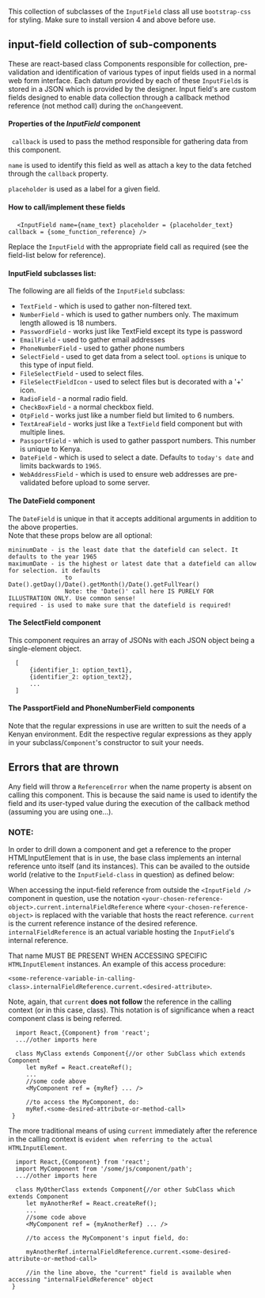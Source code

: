This collection of subclasses of the `InputField` class all use `bootstrap-css` for styling. Make sure
to install version 4 and above before use.

## input-field collection of sub-components
These are react-based class Components responsible for collection, pre-validation and identification of
various types of input fields used in a normal web form interface. Each datum provided by each of these `InputField`s
is stored in a JSON which is provided by the designer. Input field's are custom fields designed
to enable data collection through a callback method reference (not method call) during the `onChange`event.

#### Properties of the  _InputField_ component

` callback`
is used to pass the method responsible for gathering data from this component.

`name`
is used to identify this field as well as attach a key to the data fetched through the `callback` property.

`placeholder` is used as a label for a given field.


#### How to call/implement these fields

&emsp; `<InputField name={name_text} placeholder = {placeholder_text} callback = {some_function_reference} />`

Replace the `InputField` with the appropriate field call as required (see the field-list below for reference).

#### InputField subclasses list:
The following are all fields of the `InputField` subclass:

- `TextField` - which is used to gather non-filtered text.
- `NumberField` - which is used to gather numbers only. The maximum length allowed is 18 numbers.
- `PasswordField` - works just like TextField except its type is password
- `EmailField` - used to gather email addresses
- `PhoneNumberField` - used to gather phone numbers
- `SelectField` - used to get data from a select tool. `options` is unique to this type of input field.
- `FileSelectField` - used to select files.
- `FileSelectFieldIcon` - used to select files but is decorated with a '+' icon.
- `RadioField` - a normal radio field.
- `CheckBoxField` - a normal checkbox field.
- `OtpField` - works just like a number field but limited to 6 numbers.
- `TextAreaField` - works just like a `TextField` field component but with multiple lines.
- `PassportField` - which is used to gather passport numbers. This number is unique to Kenya.
- `DateField` - which is used to select a date. Defaults to `today's date` and limits backwards to `1965`.
- `WebAddressField` - which is used to ensure web addresses are pre-validated before upload to some server.
     
#### The DateField component
The `DateField` is unique in that it accepts additional arguments in addition to the above properties. \
Note that these props below are all optional:
```
mininumDate - is the least date that the datefield can select. It defaults to the year 1965
maximumDate - is the highest or latest date that a datefield can allow for selection. it defaults
                to Date().getDay()/Date().getMonth()/Date().getFullYear()
                Note: the 'Date()' call here IS PURELY FOR ILLUSTRATION ONLY. Use common sense!
required - is used to make sure that the datefield is required!
```

#### The SelectField component
This component requires an array of JSONs with each JSON object being a single-element object.
```
  [
      {identifier_1: option_text1},
      {identifier_2: option_text2},
      ...
  ]
```
#### The PassportField and PhoneNumberField components
Note that the regular expressions in use are written to suit the needs of a Kenyan environment.
Edit the respective regular expressions as they apply in your subclass/`Component`'s constructor
to suit your needs.

## Errors that are thrown
 Any field will throw a `ReferenceError` when the name property is absent on calling this component.
 This is because the said name is used to identify the field and its user-typed value during the execution of
 the callback method (assuming you are using one...).
 
 ### NOTE:
 In order to drill down a component and get a reference to the proper HTMLInputElement that is in use,
 the base class implements an internal reference unto itself (and its instances). This can be availed
 to the outside world (relative to the `InputField-class` in question) as defined below:
 
 When accessing the input-field reference from outside the `<InputField />` component in question,
 use the notation `<your-chosen-reference-object>.current.internalFieldReference`
 where `<your-chosen-reference-object>` is replaced with the variable that hosts the react reference.
 `current` is the current reference instance of the desired reference.
 `internalFieldReference` is an actual variable hosting the `InputField`'s internal reference.
 
 That name MUST BE PRESENT WHEN ACCESSING SPECIFIC `HTMLInputElement` instances.
  An example of this access procedure:
  
`<some-reference-variable-in-calling-class>.internalFieldReference.current.<desired-attribute>`.

Note, again, that `current` **does not follow** the reference in the calling context (or in this case, class). 
 This notation is of significance when a react component class is being referred.
 ```
   import React,{Component} from 'react';
   ...//other imports here

   class MyClass extends Component{//or other SubClass which extends Component
      let myRef = React.createRef();
      ...
      //some code above
      <MyComponent ref = {myRef} ... />

      //to access the MyComponent, do:
      myRef.<some-desired-attribute-or-method-call>
  }
 ```
 The more traditional means of using `current` immediately after the
 reference in the calling context is `evident when referring to the actual HTMLInputElement`.
 ```
   import React,{Component} from 'react';
   import MyComponent from '/some/js/component/path';
   ...//other imports here

   class MyOtherClass extends Component{//or other SubClass which extends Component
      let myAnotherRef = React.createRef();
      ...
      //some code above
      <MyComponent ref = {myAnotherRef} ... />

      //to access the MyComponent's input field, do:
      
      myAnotherRef.internalFieldReference.current.<some-desired-attribute-or-method-call>
      
      //in the line above, the "current" field is available when accessing "internalFieldReference" object
  }
 ```

